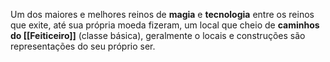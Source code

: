 Um dos maiores e melhores reinos de **magia** e **tecnologia** entre os reinos que exite, até sua própria moeda fizeram, um local que cheio de **caminhos do [[Feiticeiro]]** (classe básica), geralmente o locais e construções são representações do seu próprio ser.